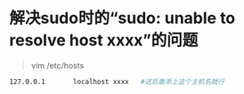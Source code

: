 # 解决sudo时的“sudo: unable to resolve host xxxx”的问题

> vim /etc/hosts

```bash
127.0.0.1       localhost xxxx   #这后面添上这个主机名就行
```
